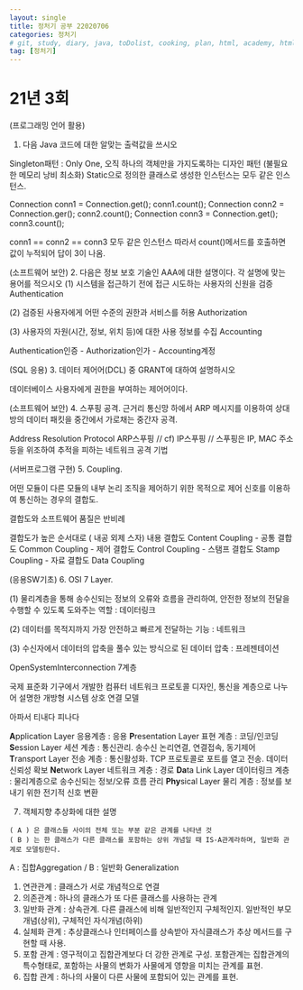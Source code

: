 ```yaml
---
layout: single
title: 정처기 공부 22020706
categories: 정처기
# git, study, diary, java, toDolist, cooking, plan, html, academy, html/css, JSP, 정처기
tag: [정처기] 
---
```


# 21년 3회 

(프로그래밍 언어 활용)
1. 다음 Java 코드에 대한 알맞는 출력값을 쓰시오

Singleton패턴 : Only One, 오직 하나의 객체만을 가지도록하는 디자인 패턴
(불필요한 메모리 낭비 최소화)
Static으로 정의한 클래스로 생성한 인스턴스는 모두 같은 인스턴스.

Connection conn1 = Connection.get();
conn1.count();
Connection conn2 = Connection.ger();
conn2.count();
Connection conn3 = Connection.get();
conn3.count();

conn1 == conn2 == conn3 모두 같은 인스턴스
따라서 count()메서드를 호출하면 값이 누적되어 답이 3이 나옴.


(소프트웨어 보안)
2. 다음은 정보 보호 기술인 AAA에 대한 설명이다. 각 설명에 맞는 용어를 적으시오
(1) 시스템을 접근하기 전에 접근 시도하는 사용자의 신원을 검증 
Authentication

(2) 검증된 사용자에게 어떤 수준의 권한과 서비스를 허용
Authorization

(3) 사용자의 자원(시간, 정보, 위치 등)에 대한 사용 정보를 수집
Accounting

Authentication인증 - Authorization인가 - Accounting계정


(SQL 응용)
3. 데이터 제어어(DCL) 중 GRANT에 대하여 설명하시오

데이터베이스 사용자에게 권한을 부여하는 제어어이다.


(소프트웨어 보안)
4. 스푸핑 공격. 
근거리 통신망 하에서 ARP 메시지를 이용하여 상대방의 데이터 패킷을 중간에서 가로채는 중간자 공격.

Address Resolution Protocol  ARP스푸핑 // cf) IP스푸핑
// 스푸핑은 IP, MAC 주소 등을 위조하여 추적을 피하는 네트워크 공격 기법


(서버프로그램 구현)
5. Coupling.

어떤 모듈이 다른 모듈의 내부 논리 조직을 제어하기 위한 목적으로 제어 신호를 이용하여 통신하는 경우의 결합도.

결합도와 소프트웨어 품질은 반비례

결합도가 높은 순서대로 ( 내공 외제 스자)
내용 결합도 Content Coupling - 공통 결합도 Common Coupling - 제어 결합도 Control Coupling - 스탬프 결합도 Stamp Coupling - 자료 결합도 Data Coupling


(응용SW기초)
6. OSI 7 Layer.

(1) 물리계층을 통해 송수신되는 정보의 오류와 흐름을 관리하여, 안전한 정보의 전달을 수행할 수 있도록 도와주는 역할 : 데이터링크

(2) 데이터를 목적지까지 가장 안전하고 빠르게 전달하는 기능 : 네트워크

(3) 수신자에서 데이터의 압축을 풀수 있는 방식으로 된 데이터 압축 : 프레젠테이션

OpenSystemInterconnection 7계층

국제 표준화 기구에서 개발한 
컴퓨터 네트워크 프로토콜 디자인, 통신을 계층으로 나누어 설명한 
개방형 시스템 상호 연결 모델

아파서 티내다 피나다

**A**pplication Layer 응용계층 : 응용
**P**resentation Layer 표현 계층 : 코딩/인코딩
**S**ession Layer 세션 계층 : 통신관리. 송수신 논리연결, 연결접속, 동기제어
**T**ransport Layer 전송 계층 : 통신활성화. TCP 프로토콜로 포트를 열고 전송. 데이터 신뢰성 확보
**Ne**twork Layer 네트워크 계층 : 경로
**Da**ta Link Layer 데이터링크 계층 : 물리계층으로 송수신되는 정보/오류 흐름 관리
**Phy**sical Layer 물리 계층 : 정보를 보내기 위한 전기적 신호 변환


7. 객체지향 추상화에 대한 설명

~~~
( A ) 은 클래스들 사이의 전체 또는 부분 같은 관계를 나타낸 것
( B ) 는 한 클래스가 다른 클래스를 포함하는 상위 개념일 때 IS-A관계라하며, 일반화 관계로 모델링한다.
~~~
A : 집합Aggregation / B : 일반화 Generalization

1) 연관관계 : 클래스가 서로 개념적으로 연결
2) 의존관계 : 하나의 클래스가 또 다른 클래스를 사용하는 관계
3) 일반화 관계 : 상속관계. 다른 클래스에 비해 일반적인지 구체적인지.
               일반적인 부모개념(상위), 구체적인 자식개념(하위)
4) 실체화 관계 : 추상클래스나 인터페이스를 상속받아 자식클래스가 추상 메서드를 구현할 때 사용. 
5) 포함 관계 : 영구적이고 집합관계보다 더 강한 관계로 구성.
              포함관계는 집합관계의 특수형태로, 포함하는 사물의 변화가 사물에게 영향을 미치는 관계를 표현.
6) 집합 관계 : 하나의 사물이 다른 사물에 포함되어 있는 관계를 표현.